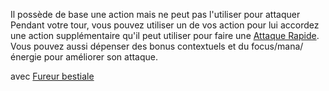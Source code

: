 Il possède de base une action mais ne peut pas l'utiliser pour attaquer
Pendant votre tour, vous pouvez utiliser un de vos action pour lui accordez une action supplémentaire qu'il peut utiliser pour faire une [Attaque Rapide](4.Combat.md#Attaque%20Rapide). Vous pouvez aussi dépenser des bonus contextuels et du focus/mana/énergie  pour améliorer son attaque.

avec [Fureur bestiale](../../../2.%20Classes/2.%20Talents/2.%20Talent%20amméliorant%20un%20talent%20de%20base/Compagnon%20animal/Fureur%20bestiale.md)